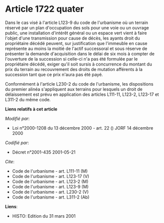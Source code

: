 # Article 1722 quater

Dans le cas visé à l'article L123-9 du code de l'urbanisme où un terrain réservé par un plan d'occupation des sols pour une
voie ou un ouvrage public, une installation d'intérêt général ou un espace vert vient à faire l'objet d'une transmission pour
cause de décès, les ayants droit du propriétaire décédé peuvent, sur justification que l'immeuble en cause représente au
moins la moitié de l'actif successoral et sous réserve de présenter la demande d'acquisition dans le délai de six mois à
compter de l'ouverture de la succession si celle-ci n'a pas été formulée par le propriétaire décédé, exiger qu'il soit sursis
à concurrence du montant du prix du terrain au recouvrement des droits de mutation afférents à la succession tant que ce prix
n'aura pas été payé.

Conformément à l'article L230-2 du code de l'urbanisme, les dispositions du premier alinéa s'appliquent aux terrains pour
lesquels un droit de délaissement est prévu en application des articles L111-11, L123-2, L123-17 et L311-2 du même code.

**Liens relatifs à cet article**

_Modifié par_:

  - Loi n°2000-1208 du 13 décembre 2000 - art. 22 () JORF 14 décembre 2000

_Codifié par_:

  - Décret n°2001-435 2001-05-21

_Cite_:

  - Code de l'urbanisme - art. L111-11 (M)
  - Code de l'urbanisme - art. L123-17 (V)
  - Code de l'urbanisme - art. L123-2 (M)
  - Code de l'urbanisme - art. L123-9 (M)
  - Code de l'urbanisme - art. L230-2 (V)
  - Code de l'urbanisme - art. L311-2 (Ab)

**Liens**:

  - HISTO: Edition du 31 mars 2001
